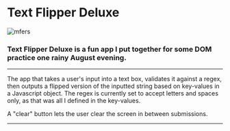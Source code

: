 # Text Flipper Deluxe

![mfers](textFlipperDeluxe.gif)

### Text Flipper Deluxe is a fun app I put together for some DOM practice one rainy August evening.

---

The app that takes a user's input into a text box, validates it against a regex, then outputs a flipped version of the inputted string based on key-values in a Javascript object.  The regex is currently set to accept letters and spaces only, as that was all I defined in the key-values.

A "clear" button lets the user clear the screen in between submissions.

---
